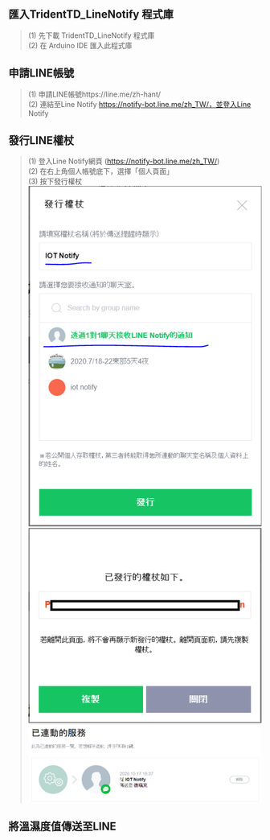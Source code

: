 ## 匯入TridentTD_LineNotify 程式庫
> (1) 先下載 TridentTD_LineNotify 程式庫 <br />
> (2) 在 Arduino IDE 匯入此程式庫 <br />


## 申請LINE帳號
> (1) 申請LINE帳號https://line.me/zh-hant/ <br />
> (2) 連結至Line Notify https://notify-bot.line.me/zh_TW/，並登入Line Notify <br />

## 發行LINE權杖
> (1) 登入Line Notify網頁 (https://notify-bot.line.me/zh_TW/) <br />
> (2) 在右上角個人帳號底下，選擇「個人頁面」 <br />
> (3) 按下發行權杖 <br />
>![](https://github.com/derricktsai0904/Arduino/blob/master/LineNotify/lineissue.PNG?raw=true)
>![](https://github.com/derricktsai0904/Arduino/blob/master/LineNotify/linecode.png?raw=true)
>![](https://github.com/derricktsai0904/Arduino/blob/master/LineNotify/linelink.PNG?raw=true)

## 將溫濕度值傳送至LINE
